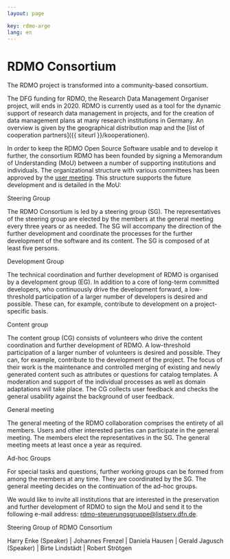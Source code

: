 ```yaml
---
layout: page

key: rdmo-arge
lang: en
---
```


RDMO Consortium 
===============

The RDMO project is transformed into a community-based consortium.

The DFG funding for RDMO, the Research Data Management Organiser project, will ends in 2020. RDMO is currently used as a tool for the dynamic support of research data management in projects, and for the creation of data management plans at many research institutions in Germany. An overview is given by the geographical distribution map and the [list of cooperation partners]({{ siteurl }}/kooperationen).

In order to keep the RDMO Open Source Software usable and to develop it further, the consortium RDMO has been founded by signing a Memorandum of Understanding (MoU)  between a number of supporting institutions  and individuals.
The organizational structure with various committees has been approved by the [user meeting](). This structure supports the future development and is detailed in the MoU:

Steering Group

The RDMO Consortium is led by a steering group (SG). The representatives of the steering group are elected by the members at the general meeting every three years or as needed. The SG will accompany the direction of the further development and coordinate the processes for the further development of the software and its content. The SG is composed of at least five persons.

Development Group

The technical coordination and further development of RDMO is organised by a development group (EG). In addition to a core of long-term committed developers, who continuously drive the development forward, a low-threshold participation of a larger number of developers is desired and possible. These can, for example, contribute to development on a project-specific basis.

Content group

The content group (CG) consists of volunteers who drive the content coordination and further development of RDMO. A low-threshold participation of a larger number of volunteers is desired and possible. They can, for example, contribute to the development of the project. The focus of their work is the maintenance and controlled merging of existing and newly generated content such as attributes or questions for catalog templates. A moderation and support of the individual processes as well as domain adaptations will take place. The CG collects user feedback and checks the general usability against the background of user feedback.

General meeting

The general meeting of the RDMO collaboration comprises the entirety of all members. Users and other interested parties can participate in the general meeting. The members elect the representatives in the SG. The general meeting meets at least once a year as required.

Ad-hoc Groups

For special tasks and questions, further working groups can be formed from among the members at any time. They are coordinated by the SG. The general meeting decides on the continuation of the ad-hoc groups.

We would like to invite all institutions that are interested in the preservation and further development of RDMO to sign the MoU and send it to the following e-mail address: rdmo-steuerungsgruppe@listserv.dfn.de.

Steering Group of  RDMO Consortium

Harry Enke (Speaker) | Johannes Frenzel | Daniela Hausen | Gerald Jagusch (Speaker) | Birte Lindstädt | Robert Strötgen

